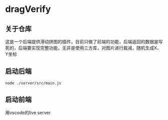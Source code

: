 # dragVerify
## 关于仓库
这是一个后端提供滑动拼图的插件，目前只做了前端的功能，后端返回的数据是写死的，后端要实现完整功能，无非是使用三方库，对图片进行裁减，随机生成X、Y坐标
## 启动后端
``` 
node ./server/src/main.js
```
## 启动前端
用vscode的live server

